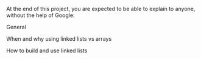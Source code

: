 At the end of this project, you are expected to be able to explain to anyone, without the help of Google:



General

When and why using linked lists vs arrays

How to build and use linked lists
